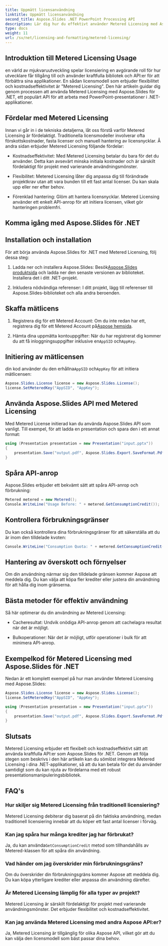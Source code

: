 ```yaml
---
title: Uppmätt licensanvändning
linktitle: Uppmätt licensanvändning
second_title: Aspose.Slides .NET PowerPoint Processing API
description: Lär dig hur du effektivt använder Metered Licensing med Aspose.Slides för .NET. Integrera APIer sömlöst samtidigt som du betalar för faktisk användning.
type: docs
weight: 11
url: /sv/net/licensing-and-formatting/metered-licensing/
---
```


## Introduktion till Metered Licensing Usage

en värld av mjukvaruutveckling spelar licensiering en avgörande roll för hur utvecklare får tillgång till och använder kraftfulla bibliotek och API:er för att förbättra sina applikationer. En sådan licensmodell som erbjuder flexibilitet och kostnadseffektivitet är "Metered Licensing". Den här artikeln guidar dig genom processen att använda Metered Licensing med Aspose.Slides för .NET, ett populärt API för att arbeta med PowerPoint-presentationer i .NET-applikationer.

## Fördelar med Metered Licensing

Innan vi går in i de tekniska detaljerna, låt oss förstå varför Metered Licensing är fördelaktigt. Traditionella licensmodeller involverar ofta förskottskostnader, fasta licenser och manuell hantering av licensnycklar. Å andra sidan erbjuder Metered Licensing följande fördelar:

- Kostnadseffektivitet: Med Metered Licensing betalar du bara för det du använder. Detta kan avsevärt minska initiala kostnader och är särskilt fördelaktigt för projekt med varierande användningsmönster.

- Flexibilitet: Metered Licensing låter dig anpassa dig till förändrade projektkrav utan att vara bunden till ett fast antal licenser. Du kan skala upp eller ner efter behov.

- Förenklad hantering: Glöm att hantera licensnycklar. Metered Licensing använder ett enkelt API-anrop för att initiera licensen, vilket gör hanteringen problemfri.

## Komma igång med Aspose.Slides för .NET

## Installation och installation

För att börja använda Aspose.Slides för .NET med Metered Licensing, följ dessa steg:

1.  Ladda ner och installera Aspose.Slides: Besök[Aspose.Slides produktsida](https://products.aspose.com/slides/net) och ladda ner den senaste versionen av biblioteket. Installera det i ditt .NET-projekt.

2. Inkludera nödvändiga referenser: I ditt projekt, lägg till referenser till Aspose.Slides-biblioteket och alla andra beroenden.

## Skaffa mätlicens

1.  Registrera dig för ett Metered Account: Om du inte redan har ett, registrera dig för ett Metered Account på[Aspose hemsida](https://www.aspose.com/).

2.  Hämta dina uppmätta kontouppgifter: När du har registrerat dig kommer du att få inloggningsuppgifter inklusive en`AppSID` och`AppKey`.

## Initiering av mätlicensen

 din kod använder du den erhållna`AppSID` och`AppKey` för att initiera mätlicensen:

```csharp
Aspose.Slides.License license = new Aspose.Slides.License();
license.SetMeteredKey("AppSID", "AppKey");
```

## Använda Aspose.Slides API med Metered Licensing

Med Metered License initierad kan du använda Aspose.Slides API som vanligt. Till exempel, för att ladda en presentation och spara den i ett annat format:

```csharp
using (Presentation presentation = new Presentation("input.pptx"))
{
    presentation.Save("output.pdf", Aspose.Slides.Export.SaveFormat.Pdf);
}
```

## Spåra API-anrop

Aspose.Slides erbjuder ett bekvämt sätt att spåra API-anrop och förbrukning:

```csharp
Metered metered = new Metered();
Console.WriteLine("Usage Before: " + metered.GetConsumptionCredit());
```

## Kontrollera förbrukningsgränser

Du kan också kontrollera dina förbrukningsgränser för att säkerställa att du är inom den tilldelade kvoten:

```csharp
Console.WriteLine("Consumption Quota: " + metered.GetConsumptionCredit());
```

## Hantering av överskott och förnyelser

Om din användning närmar sig den tilldelade gränsen kommer Aspose att meddela dig. Du kan välja att köpa fler krediter eller justera din användning för att hålla dig inom gränserna.

## Bästa metoder för effektiv användning

Så här optimerar du din användning av Metered Licensing:

- Cacheresultat: Undvik onödiga API-anrop genom att cachelagra resultat när det är möjligt.

- Bulkoperationer: När det är möjligt, utför operationer i bulk för att minimera API-anrop.

## Exempelkod för Metered Licensing med Aspose.Slides för .NET

Nedan är ett komplett exempel på hur man använder Metered Licensing med Aspose.Slides:

```csharp
Aspose.Slides.License license = new Aspose.Slides.License();
license.SetMeteredKey("AppSID", "AppKey");

using (Presentation presentation = new Presentation("input.pptx"))
{
    presentation.Save("output.pdf", Aspose.Slides.Export.SaveFormat.Pdf);
}
```

## Slutsats

Metered Licensing erbjuder ett flexibelt och kostnadseffektivt sätt att använda kraftfulla API:er som Aspose.Slides för .NET. Genom att följa stegen som beskrivs i den här artikeln kan du sömlöst integrera Metered Licensing i dina .NET-applikationer, så att du kan betala för det du använder samtidigt som du kan njuta av fördelarna med ett robust presentationsmanipuleringsbibliotek.

## FAQ's

### Hur skiljer sig Metered Licensing från traditionell licensiering?

Metered Licensing debiterar dig baserat på din faktiska användning, medan traditionell licensiering innebär att du köper ett fast antal licenser i förväg.

### Kan jag spåra hur många krediter jag har förbrukat?

 Ja, du kan använda`GetConsumptionCredit` metod som tillhandahålls av Metered-klassen för att spåra din användning.

### Vad händer om jag överskrider min förbrukningsgräns?

Om du överskrider din förbrukningsgräns kommer Aspose att meddela dig. Du kan köpa ytterligare krediter eller anpassa din användning därefter.

### Är Metered Licensing lämplig för alla typer av projekt?

Metered Licensing är särskilt fördelaktigt för projekt med varierande användningsmönster. Det erbjuder flexibilitet och kostnadseffektivitet.

### Kan jag använda Metered Licensing med andra Aspose API:er?

Ja, Metered Licensing är tillgänglig för olika Aspose API, vilket gör att du kan välja den licensmodell som bäst passar dina behov.